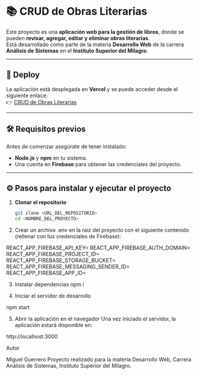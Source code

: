 
# 📚 CRUD de Obras Literarias

Este proyecto es una **aplicación web para la gestión de libros**, donde se pueden **revisar, agregar, editar y eliminar obras literarias**.  
Está desarrollado como parte de la materia **Desarrollo Web** de la carrera **Análisis de Sistemas** en el **Instituto Superior del Milagro**.

---

## 🚀 Deploy
La aplicación está desplegada en **Vercel** y se puede acceder desde el siguiente enlace:  
👉 [CRUD de Obras Literarias](https://tp-final-sand.vercel.app/)

---

## 🛠️ Requisitos previos
Antes de comenzar asegúrate de tener instalado:  
- **Node.js** y **npm** en tu sistema.  
- Una cuenta en **Firebase** para obtener las credenciales del proyecto.  

---

## ⚙️ Pasos para instalar y ejecutar el proyecto

1. **Clonar el repositorio**
   ```bash
   git clone <URL_DEL_REPOSITORIO>
   cd <NOMBRE_DEL_PROYECTO>

2. Crear un archivo .env en la raíz del proyecto con el siguiente contenido (rellenar con tus credenciales de Firebase):

REACT_APP_FIREBASE_API_KEY=
REACT_APP_FIREBASE_AUTH_DOMAIN=
REACT_APP_FIREBASE_PROJECT_ID=
REACT_APP_FIREBASE_STORAGE_BUCKET=
REACT_APP_FIREBASE_MESSAGING_SENDER_ID=
REACT_APP_FIREBASE_APP_ID=

3. Instalar dependencias
   npm i

4. Iniciar el servidor de desarrollo

npm start

5. Abrir la aplicación en el navegador
Una vez iniciado el servidor, la aplicación estará disponible en:

http://localhost:3000

Autor

Miguel Guerrero
Proyecto realizado para la materia Desarrollo Web,
Carrera Análisis de Sistemas,
Instituto Superior del Milagro.
   
